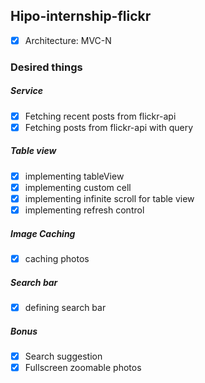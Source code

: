 ## Hipo-internship-flickr
- [x] Architecture: MVC-N

### Desired things

##### Service
- [x] Fetching recent posts from flickr-api
- [x] Fetching posts from flickr-api with query

##### Table view
- [x] implementing tableView
- [x] implementing custom cell
- [x] implementing infinite scroll for table view
- [x] implementing refresh control

##### Image Caching
- [x] caching photos

##### Search bar
- [x] defining search bar

##### Bonus
- [x] Search suggestion
- [x] Fullscreen zoomable photos
